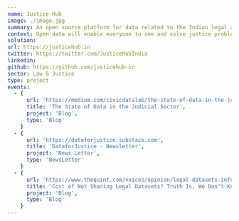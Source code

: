 ```yaml
---
name: Justice Hub
image: ./image.jpg
summary: An open source platform for data related to the Indian legal and justice system.
context: Open data will enable everyone to see and solve justice problems using data. Justice Hub empowers communities for data-driven justice by making legal and justice data open, accessible and actionable. By becoming a shared and open resource for discovering and publishing well documented datasets and other information resources, JusticeHub aims to enhance the access to data related to law and justice in the country.
solution:
url: https://justicehub.in
twitter: https://twitter.com/JusticeHubIndia
linkedin:
github: https://github.com/justicehub-in
sector: Law & Justice
type: project
events:
  - {
      url: 'https://medium.com/civicdatalab/the-state-of-data-in-the-judicial-sector-9a178a143e',
      title: 'The State of Data in the Judicial Sector',
      project: 'Blog',
      type: 'Blog'
    }
  - {
      url: 'https://dataforjustice.substack.com',
      title: 'DataforJustice - Newsletter',
      project: 'News Letter',
      type: 'NewsLetter'
    }
  - {
      url: 'https://www.thequint.com/voices/opinion/legal-datasets-information-technology-access-to-data',
      title: 'Cost of Not Sharing Legal Datasets? Truth Is, We Don’t Know Yet',
      project: 'Blog',
      type: 'Blog'
    }
---
```


